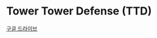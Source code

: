 # Tower Tower Defense (TTD)

[구글 드라이브](https://drive.google.com/drive/folders/1vmvDV7A52shCGkgrsPOz78tEB4Ezsg5r?usp=sharing)